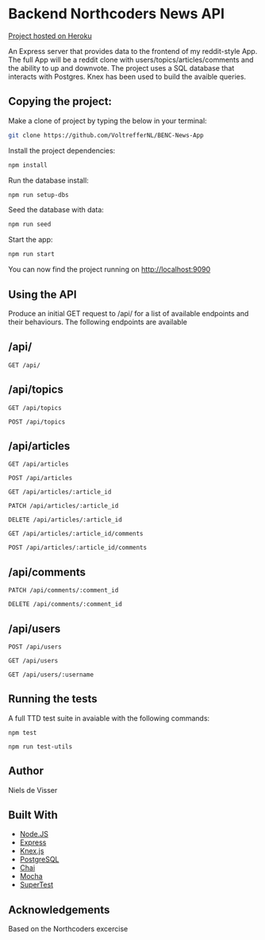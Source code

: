 # Backend Northcoders News API

[Project hosted on Heroku](https://nc-news-voltreffer.herokuapp.com/api/)

An Express server that provides data to the frontend of my reddit-style App. The full App will be a reddit clone with users/topics/articles/comments and the ability to up and downvote. The project uses a SQL database that interacts with Postgres. Knex has been used to build the avaible queries.

## Copying the project:

Make a clone of project by typing the below in your terminal:

```bash
git clone https://github.com/VoltrefferNL/BENC-News-App
```

Install the project dependencies:

```bash
npm install
```

Run the database install:

```bash
npm run setup-dbs
```

Seed the database with data:

```bash
npm run seed
```

Start the app:

```bash
npm run start
```

You can now find the project running on [http://localhost:9090](http://localhost:9090)

## Using the API

Produce an initial GET request to /api/ for a list of available endpoints and their behaviours.
The following endpoints are available

## /api/

```http
GET /api/
```

## /api/topics

```http
GET /api/topics
```

```http
POST /api/topics
```

## /api/articles

```http
GET /api/articles
```

```http
POST /api/articles
```

```http
GET /api/articles/:article_id
```

```http
PATCH /api/articles/:article_id
```

```http
DELETE /api/articles/:article_id
```

```http
GET /api/articles/:article_id/comments
```

```http
POST /api/articles/:article_id/comments
```

## /api/comments

```http
PATCH /api/comments/:comment_id
```

```http
DELETE /api/comments/:comment_id
```

## /api/users

```http
POST /api/users
```

```http
GET /api/users
```

```http
GET /api/users/:username
```

## Running the tests

A full TTD test suite in avaiable with the following commands:

```http
npm test
```

```http
npm run test-utils
```

## Author

Niels de Visser

## Built With

- [Node.JS](https://nodejs.org)
- [Express](https://expressjs.com/)
- [Knex.js](https://knexjs.org)
- [PostgreSQL](https://www.postgresql.org/)
- [Chai](https://www.chaijs.com/)
- [Mocha](https://mochajs.org/)
- [SuperTest](https://github.com/visionmedia/supertest)

## Acknowledgements

Based on the Northcoders excercise
